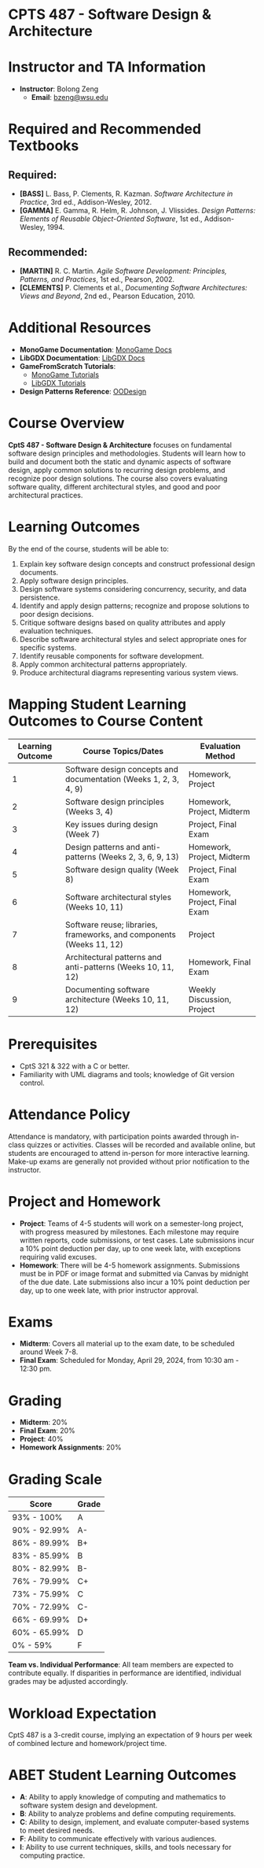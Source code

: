 # CPTS 487 - Software Design & Architecture

# Instructor and TA Information
- **Instructor**: Bolong Zeng
  - **Email**: bzeng@wsu.edu

# Required and Recommended Textbooks

## Required:
- **[BASS]** L. Bass, P. Clements, R. Kazman. *Software Architecture in Practice*, 3rd ed., Addison-Wesley, 2012.
- **[GAMMA]** E. Gamma, R. Helm, R. Johnson, J. Vlissides. *Design Patterns: Elements of Reusable Object-Oriented Software*, 1st ed., Addison-Wesley, 1994.

## Recommended:
- **[MARTIN]** R. C. Martin. *Agile Software Development: Principles, Patterns, and Practices*, 1st ed., Pearson, 2002.
- **[CLEMENTS]** P. Clements et al., *Documenting Software Architectures: Views and Beyond*, 2nd ed., Pearson Education, 2010.

# Additional Resources
- **MonoGame Documentation**: [MonoGame Docs](http://www.monogame.net/documentation/?page=main)
- **LibGDX Documentation**: [LibGDX Docs](https://libgdx.badlogicgames.com/documentation/)
- **GameFromScratch Tutorials**:  
  - [MonoGame Tutorials](https://www.gamefromscratch.com/page/MonoGame-Tutorial-Series.aspx)
  - [LibGDX Tutorials](https://www.gamefromscratch.com/page/LibGDX-Tutorial-series.aspx)
- **Design Patterns Reference**: [OODesign](https://www.oodesign.com/)

# Course Overview
**CptS 487 - Software Design & Architecture** focuses on fundamental software design principles and methodologies. Students will learn how to build and document both the static and dynamic aspects of software design, apply common solutions to recurring design problems, and recognize poor design solutions. The course also covers evaluating software quality, different architectural styles, and good and poor architectural practices.

# Learning Outcomes
By the end of the course, students will be able to:
1. Explain key software design concepts and construct professional design documents.
2. Apply software design principles.
3. Design software systems considering concurrency, security, and data persistence.
4. Identify and apply design patterns; recognize and propose solutions to poor design decisions.
5. Critique software designs based on quality attributes and apply evaluation techniques.
6. Describe software architectural styles and select appropriate ones for specific systems.
7. Identify reusable components for software development.
8. Apply common architectural patterns appropriately.
9. Produce architectural diagrams representing various system views.

# Mapping Student Learning Outcomes to Course Content

| **Learning Outcome** | **Course Topics/Dates**                                     | **Evaluation Method**           |
|----------------------|-------------------------------------------------------------|---------------------------------|
| 1                    | Software design concepts and documentation (Weeks 1, 2, 3, 4, 9) | Homework, Project               |
| 2                    | Software design principles (Weeks 3, 4)                     | Homework, Project, Midterm      |
| 3                    | Key issues during design (Week 7)                           | Project, Final Exam             |
| 4                    | Design patterns and anti-patterns (Weeks 2, 3, 6, 9, 13)    | Homework, Project, Midterm      |
| 5                    | Software design quality (Week 8)                            | Project, Final Exam             |
| 6                    | Software architectural styles (Weeks 10, 11)                | Homework, Project, Final Exam   |
| 7                    | Software reuse; libraries, frameworks, and components (Weeks 11, 12) | Project                       |
| 8                    | Architectural patterns and anti-patterns (Weeks 10, 11, 12) | Homework, Final Exam            |
| 9                    | Documenting software architecture (Weeks 10, 11, 12)        | Weekly Discussion, Project      |

# Prerequisites
- CptS 321 & 322 with a C or better.
- Familiarity with UML diagrams and tools; knowledge of Git version control.

# Attendance Policy
Attendance is mandatory, with participation points awarded through in-class quizzes or activities. Classes will be recorded and available online, but students are encouraged to attend in-person for more interactive learning. Make-up exams are generally not provided without prior notification to the instructor.

# Project and Homework
- **Project**: Teams of 4-5 students will work on a semester-long project, with progress measured by milestones. Each milestone may require written reports, code submissions, or test cases. Late submissions incur a 10% point deduction per day, up to one week late, with exceptions requiring valid excuses.
- **Homework**: There will be 4-5 homework assignments. Submissions must be in PDF or image format and submitted via Canvas by midnight of the due date. Late submissions also incur a 10% point deduction per day, up to one week late, with prior instructor approval.

# Exams
- **Midterm**: Covers all material up to the exam date, to be scheduled around Week 7-8.
- **Final Exam**: Scheduled for Monday, April 29, 2024, from 10:30 am - 12:30 pm.

# Grading

- **Midterm**: 20%
- **Final Exam**: 20%
- **Project**: 40%
- **Homework Assignments**: 20%

# Grading Scale

| **Score**            | **Grade**  |
|----------------------|------------|
| 93% - 100%           | A          |
| 90% - 92.99%         | A-         |
| 86% - 89.99%         | B+         |
| 83% - 85.99%         | B          |
| 80% - 82.99%         | B-         |
| 76% - 79.99%         | C+         |
| 73% - 75.99%         | C          |
| 70% - 72.99%         | C-         |
| 66% - 69.99%         | D+         |
| 60% - 65.99%         | D          |
| 0% - 59%             | F          |

**Team vs. Individual Performance**: All team members are expected to contribute equally. If disparities in performance are identified, individual grades may be adjusted accordingly.

# Workload Expectation
CptS 487 is a 3-credit course, implying an expectation of 9 hours per week of combined lecture and homework/project time.

# ABET Student Learning Outcomes
- **A**: Ability to apply knowledge of computing and mathematics to software system design and development.
- **B**: Ability to analyze problems and define computing requirements.
- **C**: Ability to design, implement, and evaluate computer-based systems to meet desired needs.
- **F**: Ability to communicate effectively with various audiences.
- **I**: Ability to use current techniques, skills, and tools necessary for computing practice.
